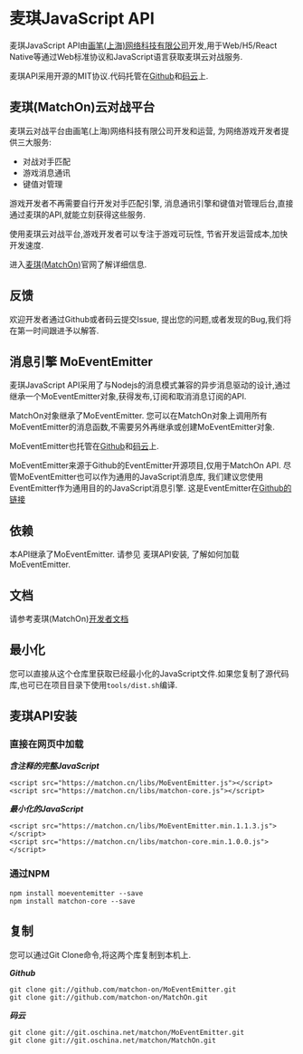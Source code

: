 # 麦琪JavaScript API

麦琪JavaScript API由[画笔(上海)网络科技有限公司](http://matchon.cn)开发,用于Web/H5/React Native等通过Web标准协议和JavaScript语言获取麦琪云对战服务.

麦琪API采用开源的MIT协议.代码托管在[Github](https://github.com/matchon-on/MatchOn)和[码云](https://git.oschina.net/matchon/MatchOn)上.

## 麦琪(MatchOn)云对战平台

麦琪云对战平台由画笔(上海)网络科技有限公司开发和运营, 为网络游戏开发者提供三大服务:

- 对战对手匹配
- 游戏消息通讯
- 键值对管理

游戏开发者不再需要自行开发对手匹配引擎, 消息通讯引擎和键值对管理后台,直接通过麦琪的API,就能立刻获得这些服务.

使用麦琪云对战平台,游戏开发者可以专注于游戏可玩性, 节省开发运营成本,加快开发速度.

进入[麦琪(MatchOn)](http://matchon.cn)官网了解详细信息.

## 反馈

欢迎开发者通过Github或者码云提交Issue, 提出您的问题,或者发现的Bug,我们将在第一时间跟进予以解答.

## 消息引擎 MoEventEmitter

麦琪JavaScript API采用了与Nodejs的消息模式兼容的异步消息驱动的设计,通过继承一个MoEventEmitter对象,获得发布,订阅和取消消息订阅的API.

MatchOn对象继承了MoEventEmitter. 您可以在MatchOn对象上调用所有MoEventEmitter的消息函数,不需要另外再继承或创建MoEventEmitter对象.

MoEventEmitter也托管在[Github](https://github.com/matchon-on/MoEventEmitter)和[码云](https://git.oschina.net/matchon/MoEventEmitter)上.

MoEventEmitter来源于Github的EventEmitter开源项目,仅用于MatchOn API. 尽管MoEventEmitter也可以作为通用的JavaScript消息库, 我们建议您使用EventEmitter作为通用目的的JavaScript消息引擎. 这是EventEmitter在[Github的链接](https://github.com/Olical/EventEmitter.git)

## 依赖

本API继承了MoEventEmitter. 请参见 麦琪API安装, 了解如何加载MoEventEmitter.

## 文档

请参考麦琪(MatchOn)[开发者文档](http://matchon.cn/doc.html)

## 最小化

您可以直接从这个仓库里获取已经最小化的JavaScript文件.如果您复制了源代码库,也可已在项目目录下使用`tools/dist.sh`编译.

## 麦琪API安装

### 直接在网页中加载

***含注释的完整JavaScript***
```
<script src="https://matchon.cn/libs/MoEventEmitter.js"></script>
<script src="https://matchon.cn/libs/matchon-core.js"></script>
```

***最小化的JavaScript***
```
<script src="https://matchon.cn/libs/MoEventEmitter.min.1.1.3.js"></script>
<script src="https://matchon.cn/libs/matchon-core.min.1.0.0.js"></script>

```

### 通过NPM

```
npm install moeventemitter --save
npm install matchon-core --save

```

## 复制

您可以通过Git Clone命令,将这两个库复制到本机上.

***Github***
```
git clone git://github.com/matchon-on/MoEventEmitter.git
git clone git://github.com/matchon-on/MatchOn.git
```

***码云***
```
git clone git://git.oschina.net/matchon/MoEventEmitter.git
git clone git://git.oschina.net/matchon/MatchOn.git
```
